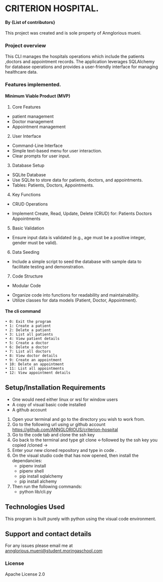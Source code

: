 # CRITERION HOSPITAL.

#### By **{List of contributors}**
This project was created and is sole property of Annglorious mueni.

### Project overview
This CLI manages the hospitals operations which include the patients ,doctors and appointment records.
The application leverages SQLAlchemy for database operations and provides a user-friendly interface for managing healthcare data.


### Features implemented.
#### Minimum Viable Product (MVP) 
1. Core Features
- patient management
- Doctor management
- Appointment management

2. User Interface
- Command-Line Interface
- Simple text-based menu for user interaction.
- Clear prompts for user input.
3. Database Setup
- SQLite Database
- Use SQLite to store data for patients, doctors, and appointments.
- Tables: Patients, Doctors, Appointments.

4. Key Functions
* CRUD Operations
- Implement Create, Read, Update, Delete (CRUD) for:
Patients
Doctors
Appointments

5. Basic Validation
- Ensure input data is validated (e.g., age must be a positive integer, gender must be valid).

6. Data Seeding
- Include a simple script to seed the database with sample data to facilitate testing and demonstration.

7. Code Structure
* Modular Code
- Organize code into functions for readability and maintainability.
- Utilize classes for data models (Patient, Doctor, Appointment).

#### The cli command
    • 0: Exit the program
    • 1: Create a patient
    • 2: Delete a patient
    • 3: List all patients
    • 4: View patient details
    • 5: Create a doctor
    • 6: Delete a doctor
    • 7: List all doctors
    • 8: View doctor details
    • 9: Create an appointment
    • 10: Delete an appointment
    • 11: List all appointments
    • 12: View appointment details


## Setup/Installation Requirements
* One would need either linux or wsl for window users
* A copy of visual basic code installed
* A github account

1. Open your terminal and go to the directory you wish to work from.
2. Go to the following url using ur github account https://github.com/ANNGLORIOUS/criterion-hospital
3. Go to the code tab and clone the ssh key
4. Go back to the terminal and type git clone <-followed by the ssh key you copied /cloned ->
5. Enter your new cloned repository and type in code .
6. On the visual studio code that has now opened, then install the dependancies:
    - pipenv install
    - pipenv shell
    - pip install sqlalchemy
    - pip install alchemy
7. Then run the following commands:
    - python lib/cli.py
## Technologies Used
This program is built purely with python using the visual code environment.

## Support and contact details
For any issues please email me at annglorious.mueni@student.moringaschool.com
### License
Apache License 2.0

